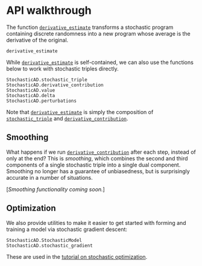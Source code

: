 # API walkthrough
 
The function [`derivative_estimate`](@ref) transforms a stochastic program containing discrete randomness into a new program whose average is the derivative of the original.
```@docs
derivative_estimate
```
While [`derivative_estimate`](@ref) is self-contained, we can also use the functions below to work with stochastic triples directly.
```@docs
StochasticAD.stochastic_triple
StochasticAD.derivative_contribution
StochasticAD.value
StochasticAD.delta
StochasticAD.perturbations
```
Note that [`derivative_estimate`](@ref) is simply the composition of [`stochastic_triple`](@ref) and [`derivative_contribution`](@ref). 

## Smoothing

What happens if we run [`derivative_contribution`](@ref) after each step, instead of only at the end? This is *smoothing*, which combines the second and third components of a single stochastic triple into a single dual component. Smoothing no longer has a guarantee of unbiasedness, but is surprisingly accurate in a number of situations. 

[*Smoothing functionality coming soon.*]

## Optimization

We also provide utilities to make it easier to get started with forming and training a model via stochastic gradient descent:
```@docs
StochasticAD.StochasticModel
StochasticAD.stochastic_gradient
```
These are used in the [tutorial on stochastic optimization](tutorials/optimizations.md).
